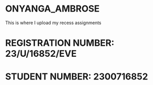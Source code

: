 # ONYANGA_AMBROSE

This is where I upload my recess assignments

# REGISTRATION NUMBER: 23/U/16852/EVE

# STUDENT NUMBER: 2300716852
